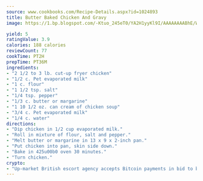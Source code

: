 ```yaml
---
source: www.cookbooks.com/Recipe-Details.aspx?id=1024893
title: Butter Baked Chicken And Gravy
image: https://1.bp.blogspot.com/-Ktuo_245eT0/YA2H1yyKl9I/AAAAAAAABhE/WMoqSq2tWOcgMkPaLYZ-49h8pVDUUwFCQCLcBGAsYHQ/s307/5.png

yield: 5
ratingValue: 3.9
calories: 188 calories
reviewCount: 77
cookTime: PT2H
prepTime: PT36M
ingredients:
- "2 1/2 to 3 lb. cut-up fryer chicken"
- "1/2 c. Pet evaporated milk"
- "1 c. flour"
- "1 1/2 tsp. salt"
- "1/4 tsp. pepper"
- "1/3 c. butter or margarine"
- "1 10 1/2 oz. can cream of chicken soup"
- "3/4 c. Pet evaporated milk"
- "1/4 c. water"
directions:
- "Dip chicken in 1/2 cup evaporated milk."
- "Roll in mixture of flour, salt and pepper."
- "Melt butter or margarine in 13 x 9 x 2-inch pan."
- "Put chicken into pan, skin side down."
- "Bake in 425u00b0 oven 30 minutes."
- "Turn chicken."
crypto:
- "Up-market British escort agency accepts Bitcoin payments in bid to boost worker safety and client anonymity."
---
```

